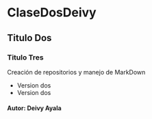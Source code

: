# ClaseDosDeivy
## Titulo Dos
### Titulo Tres
Creación de repositorios y  manejo de MarkDown
- Version dos
- Version dos
#### Autor: Deivy Ayala
